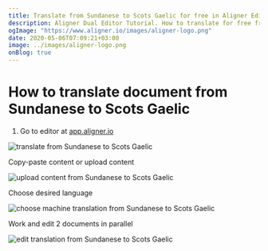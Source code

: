 ```yaml
---
title: Translate from Sundanese to Scots Gaelic for free in Aligner Editor
description: Aligner Dual Editor Tutorial. How to translate for free from Sundanese to Scots Gaelic. Aligner is multilingual document management platform. 
ogImage: "https://www.aligner.io/images/aligner-logo.png"
date: 2020-05-06T07:09:21+03:00
image: ../images/aligner-logo.png
onBlog: true
---
```


# How to translate document from Sundanese to Scots Gaelic

1. Go to editor at [app.aligner.io](https://app.aligner.io "Aligner App web page")

![translate from Sundanese to Scots Gaelic](../aligner-blank-editor.png "translate from Sundanese to Scots Gaelic")

Copy-paste content or upload content

![upload content from Sundanese to Scots Gaelic](../aligner-uploaded-document.png "upload content from Sundanese to Scots Gaelic")

Choose desired language

![choose machine translation from Sundanese to Scots Gaelic](../aligner-language-dropdown.png "choose machine translation from Sundanese to Scots Gaelic")

Work and edit 2 documents in parallel

![edit translation from Sundanese to Scots Gaelic](../aligner-double-sitded-editor.png "edit translation from Sundanese to Scots Gaelic")

